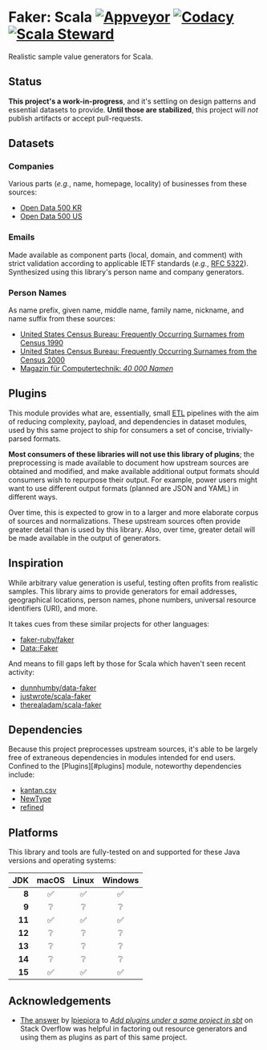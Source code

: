 # Faker: Scala [![Appveyor][appveyor-status-badge]][appveyor-build] [![Codacy][codacy-status-badge]][codacy-build] [![Scala Steward][scala-steward-status-badge]][scala-steward-overview]

Realistic sample value generators for Scala.

## Status

**This project's a work-in-progress**, and it's settling on design patterns and essential datasets to provide. **Until those are stabilized**, this project will _not_ publish artifacts or accept pull-requests.

## Datasets

### Companies

Various parts (_e.g._, name, homepage, locality) of businesses from these sources:

- [Open Data 500 KR](https://www.opendata500.com/kr/)
- [Open Data 500 US](https://www.opendata500.com/us/)

### Emails

Made available as component parts (local, domain, and comment) with strict validation according to applicable IETF standards (_e.g._, [RFC 5322][RFC-5322]). Synthesized using this library's person name and company generators.

### Person Names

As name prefix, given name, middle name, family name, nickname, and name suffix from these sources:

- [United States Census Bureau: Frequently Occurring Surnames from Census 1990](https://www.census.gov/topics/population/genealogy/data/1990_census/1990_census_namefiles.html)
- [United States Census Bureau: Frequently Occurring Surnames from the Census 2000](https://census.gov/topics/population/genealogy/data/2000_surnames.html)
- [Magazin für Computertechnik: _40 000 Namen_](https://www.heise.de/ct/ftp/07/17/182/)

## Plugins

This module provides what are, essentially, small [ETL][wikipedia-ETL] pipelines with the aim of reducing complexity, payload, and dependencies in dataset modules, used by this same project to ship for consumers a set of concise, trivially-parsed formats.

**Most consumers of these libraries will not use this library of plugins**; the preprocessing is made available to document how upstream sources are obtained and modified, and make available additional output formats should consumers wish to repurpose their output. For example, power users might want to use different output formats (planned are JSON and YAML) in different ways.

Over time, this is expected to grow in to a larger and more elaborate corpus of sources and normalizations. These upstream sources often provide greater detail than is used by this library. Also, over time, greater detail will be made available in the output of generators.

## Inspiration

While arbitrary value generation is useful, testing often profits from realistic samples. This library aims to provide generators for email addresses, geographical locations, person names, phone numbers, universal resource identifiers (URI), and more.

It takes cues from these similar projects for other languages:

- [faker-ruby/faker](https://github.com/faker-ruby/faker)
- [Data::Faker](https://metacpan.org/pod/Data::Faker)

And means to fill gaps left by those for Scala which haven't seen recent activity:

- [dunnhumby/data-faker](https://github.com/dunnhumby/data-faker)
- [justwrote/scala-faker](https://github.com/justwrote/scala-faker)
- [therealadam/scala-faker](https://github.com/therealadam/scala-faker)

## Dependencies

Because this project preprocesses upstream sources, it's able to be largely free of extraneous dependencies in modules intended for end users. Confined to the [Plugins][#plugins] module, noteworthy dependencies include: 

- [kantan.csv](https://github.com/nrinaudo/kantan.csv)
- [NewType](https://github.com/estatico/scala-newtype)
- [refined](https://github.com/fthomas/refined)

## Platforms

This library and tools are fully-tested on and supported for these Java versions and operating systems:

| JDK | macOS | Linux | Windows |
| ---: | :---: | :---: | :---: |
| **8** | :white_check_mark: | :white_check_mark: | :white_check_mark: | 
| **9** | :grey_question: | :grey_question: | :grey_question: | 
| **11** | :white_check_mark: | :white_check_mark: | :white_check_mark: |
| **12** | :grey_question: | :grey_question: | :grey_question: | 
| **13** | :grey_question: | :grey_question: | :grey_question: | 
| **14** | :grey_question: | :grey_question: | :grey_question: | 
| **15** | :white_check_mark: | :white_check_mark: | :white_check_mark: |

## Acknowledgements

- [The answer](https://stackoverflow.com/a/24871136/700420) by [lpiepiora](https://stackoverflow.com/users/480975/lpiepiora) to [_Add plugins under a same project in sbt_](https://stackoverflow.com/q/24864296/700420) on Stack Overflow was helpful in factoring out resource generators and using them as plugins as part of this same project.

[appveyor-build]: https://ci.appveyor.com/project/michaelahlers/faker-scala
[appveyor-status-badge]: https://ci.appveyor.com/api/projects/status/erw16d62o5erwy95/branch/v0.0.x?svg=true

[codacy-build]: https://codacy.com/app/michaelahlers/faker-scala
[codacy-status-badge]: https://api.codacy.com/project/badge/Grade/73e169149c3d49c6b4b3c8f1e8c65dc1?branch=v0.0.x

[RFC-5322]: https://tools.ietf.org/html/rfc5322

[scala-steward-status-badge]: https://img.shields.io/badge/Scala_Steward-helping-blue.svg
[scala-steward-overview]: https://scala-steward.org

[wikipedia-ETL]: https://en.wikipedia.org/wiki/Extract,_transform,_load 
